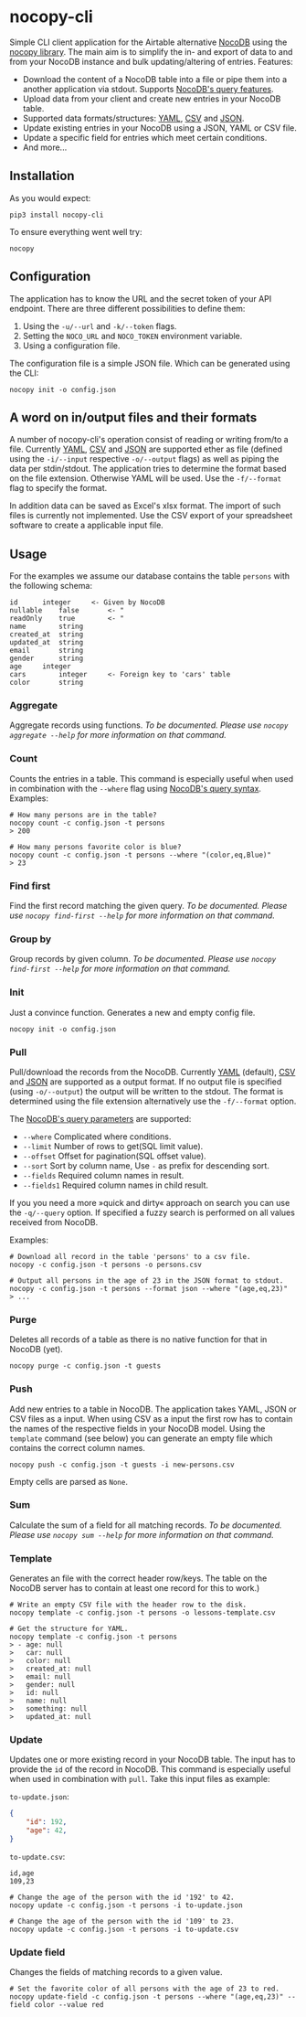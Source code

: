 # nocopy-cli

Simple CLI client application for the Airtable alternative [NocoDB](https://nocodb.com/) using the [nocopy library](https://github.com/72nd/nocopy). The main aim is to simplify the in- and export of data to and from your NocoDB instance and bulk updating/altering of entries. Features:

- Download the content of a NocoDB table into a file or pipe them into a another application via stdout. Supports [NocoDB's query features](https://docs.nocodb.com/developer-resources/rest-apis#query-params).
- Upload data from your client and create new entries in your NocoDB table.
- Supported data formats/structures: [YAML](https://en.wikipedia.org/wiki/YAML), [CSV](https://en.wikipedia.org/wiki/Comma-separated_values) and [JSON](https://en.wikipedia.org/wiki/JSON).
- Update existing entries in your NocoDB using a JSON, YAML or CSV file.
- Update a specific field for entries which meet certain conditions.
- And more...


## Installation

As you would expect:

```shell script
pip3 install nocopy-cli
```

To ensure everything went well try:

```shell script
nocopy
```


## Configuration

The application has to know the URL and the secret token of your API endpoint. There are three different possibilities to define them:

1. Using the `-u/--url` and `-k/--token` flags.
2. Setting the `NOCO_URL` and `NOCO_TOKEN` environment variable.
3. Using a configuration file.

The configuration file is a simple JSON file. Which can be generated using the CLI:

```shell script
nocopy init -o config.json
```


## A word on in/output files and their formats

A number of nocopy-cli's operation consist of reading or writing from/to a file. Currently [YAML](https://en.wikipedia.org/wiki/YAML), [CSV](https://en.wikipedia.org/wiki/Comma-separated_values) and [JSON](https://en.wikipedia.org/wiki/JSON) are supported ether as file (defined using the `-i/--input` respective `-o/--output` flags) as well as piping the data per stdin/stdout. The application tries to determine the format based on the file extension. Otherwise YAML will be used. Use the `-f/--format` flag to specify the format.

In addition data can be saved as Excel's xlsx format. The import of such files is currently not implemented. Use the CSV export of your spreadsheet software to create a applicable input file.


## Usage

For the examples we assume our database contains the table `persons` with the following schema:

```
id		integer		<- Given by NocoDB
nullable 	false		<- "
readOnly 	true		<- "
name		string
created_at	string
updated_at	string
email		string
gender		string
age		integer
cars		integer		<- Foreign key to 'cars' table
color		string
```


### Aggregate

Aggregate records using functions. _To be documented. Please use `nocopy aggregate --help` for more information on that command._


### Count

Counts the entries in a table. This command is especially useful when used in combination with the `--where` flag using [NocoDB's query syntax](https://docs.nocodb.com/developer-resources/rest-apis/#comparison-operators). Examples:


```shell script
# How many persons are in the table?
nocopy count -c config.json -t persons
> 200

# How many persons favorite color is blue?
nocopy count -c config.json -t persons --where "(color,eq,Blue)"
> 23
```


### Find first

Find the first record matching the given query. _To be documented. Please use `nocopy find-first --help` for more information on that command._


### Group by

Group records by given column. _To be documented. Please use `nocopy find-first --help` for more information on that command._


### Init

Just a convince function. Generates a new and empty config file.

```shell script
nocopy init -o config.json
```

### Pull

Pull/download the records from the NocoDB. Currently [YAML](https://en.wikipedia.org/wiki/YAML) (default), [CSV](https://en.wikipedia.org/wiki/Comma-separated_values) and [JSON](https://en.wikipedia.org/wiki/JSON) are supported as a output format. If no output file is specified (using `-o/--output`) the output will be written to the stdout. The format is determined using the file extension alternatively use the `-f/--format` option.

The [NocoDB's query parameters](https://docs.nocodb.com/developer-resources/rest-apis#query-params) are supported:

- `--where` Complicated where conditions.
- `--limit` Number of rows to get(SQL limit value).
- `--offset` Offset for pagination(SQL offset value).
- `--sort` Sort by column name, Use `-` as prefix for descending sort.
- `--fields` Required column names in result.
- `--fields1` Required column names in child result.

If you you need a more »quick and dirty« approach on search you can use the `-q/--query` option. If specified a fuzzy search is performed on all values received from NocoDB.

Examples:

```shell script
# Download all record in the table 'persons' to a csv file.
nocopy -c config.json -t persons -o persons.csv

# Output all persons in the age of 23 in the JSON format to stdout.
nocopy -c config.json -t persons --format json --where "(age,eq,23)"
> ...
```


### Purge

Deletes all records of a table as there is no native function for that in NocoDB (yet).

```shell script
nocopy purge -c config.json -t guests
```


### Push

Add new entries to a table in NocoDB. The application takes YAML, JSON or CSV files as a input. When using CSV as a input the first row has to contain the names of the respective fields in your NocoDB model. Using the `template` command (see below) you can generate an empty file which contains the correct column names.

```shell script
nocopy push -c config.json -t guests -i new-persons.csv
```

Empty cells are parsed as `None`.


### Sum

Calculate the sum of a field for all matching records. _To be documented. Please use `nocopy sum --help` for more information on that command._


### Template

Generates an file with the correct header row/keys. The table on the NocoDB server has to contain at least one record for this to work.)

```shell script
# Write an empty CSV file with the header row to the disk.
nocopy template -c config.json -t persons -o lessons-template.csv

# Get the structure for YAML.
nocopy template -c config.json -t persons
> - age: null
>   car: null
>   color: null
>   created_at: null
>   email: null
>   gender: null
>   id: null
>   name: null
>   something: null
>   updated_at: null
```


### Update

Updates one or more existing record in your NocoDB table. The input has to provide the `id` of the record in NocoDB. This command is especially useful when used in combination with `pull`. Take this input files as example:

`to-update.json`:

```json
{
	"id": 192,
	"age": 42,
}
```

`to-update.csv`:

```csv
id,age
109,23
```


```shell script
# Change the age of the person with the id '192' to 42.
nocopy update -c config.json -t persons -i to-update.json

# Change the age of the person with the id '109' to 23.
nocopy update -c config.json -t persons -i to-update.csv
```


### Update field

Changes the fields of matching records to a given value.

```shell script
# Set the favorite color of all persons with the age of 23 to red.
nocopy update-field -c config.json -t persons --where "(age,eq,23)" --field color --value red
```
